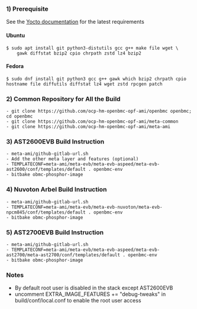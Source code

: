 ### 1) Prerequisite

See the [Yocto documentation](https://docs.yoctoproject.org/ref-manual/system-requirements.html#required-packages-for-the-build-host)
for the latest requirements

#### Ubuntu
```
$ sudo apt install git python3-distutils gcc g++ make file wget \
    gawk diffstat bzip2 cpio chrpath zstd lz4 bzip2
```

#### Fedora
```
$ sudo dnf install git python3 gcc g++ gawk which bzip2 chrpath cpio
hostname file diffutils diffstat lz4 wget zstd rpcgen patch
```
### 2) Common Repository for All the Build
```
- git clone https://github.com/ocp-hm-openbmc-opf-ami/openbmc openbmc; cd openbmc
- git clone https://github.com/ocp-hm-openbmc-opf-ami/meta-common
- git clone https://github.com/ocp-hm-openbmc-opf-ami/meta-ami
```
### 3) AST2600EVB Build Instruction
```
- meta-ami/github-gitlab-url.sh
- Add the other meta layer and features (optional)
- TEMPLATECONF=meta-ami/meta-evb/meta-evb-aspeed/meta-evb-ast2600/conf/templates/default . openbmc-env
- bitbake obmc-phosphor-image
```
### 4) Nuvoton Arbel Build Instruction
```
- meta-ami/github-gitlab-url.sh
- TEMPLATECONF=meta-ami/meta-evb/meta-evb-nuvoton/meta-evb-npcm845/conf/templates/default . openbmc-env 
- bitbake obmc-phosphor-image
```

### 5) AST2700EVB Build Instruction
```
- meta-ami/github-gitlab-url.sh
- TEMPLATECONF=meta-ami/meta-evb/meta-evb-aspeed/meta-evb-ast2700/meta-ast2700/conf/templates/default . openbmc-env
- bitbake obmc-phosphor-image
```
### Notes
- By default root user is disabled in the stack except AST2600EVB
- uncomment EXTRA_IMAGE_FEATURES += "debug-tweaks" in build/conf/local.conf to enable the root user access

